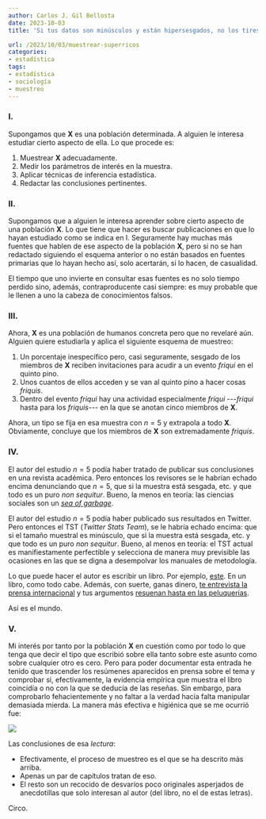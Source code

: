 ```yaml
---
author: Carlos J. Gil Bellosta
date: 2023-10-03
title: 'Si tus datos son minúsculos y están hipersesgados, no los tires a la basura: aquí te contamos cómo reciclarlos.'

url: /2023/10/03/muestrear-superricos
categories:
- estadística
tags:
- estadística
- sociología
- muestreo
---
```


### I.

Supongamos que **X** es una población determinada. A alguien le interesa estudiar cierto aspecto de ella. Lo que procede es:

1. Muestrear **X** adecuadamente.
2. Medir los parámetros de interés en la muestra.
3. Aplicar técnicas de inferencia estadística.
4. Redactar las conclusiones pertinentes.

### II.

Supongamos que a alguien le interesa aprender sobre cierto aspecto de una población **X**. Lo que tiene que hacer es buscar publicaciones en que lo hayan estudiado como se indica en I. Seguramente hay muchas más fuentes que hablen de ese aspecto de la población **X**, pero si no se han redactado siguiendo el esquema anterior o no están basados en fuentes primarias que lo hayan hecho así, solo acertarán, si lo hacen, de casualidad.

El tiempo que uno invierte en consultar esas fuentes es no solo tiempo perdido sino, además, contraproducente casi siempre: es muy probable que le llenen a uno la cabeza de conocimientos falsos.

### III.

Ahora, **X** es una población de humanos concreta pero que no revelaré aún. Alguien quiere estudiarla y aplica el siguiente esquema de muestreo:

1. Un porcentaje inespecífico pero, casi seguramente, sesgado de los miembros de **X** reciben invitaciones para acudir a un evento _friqui_ en el quinto pino.
2. Unos cuantos de ellos acceden y se van al quinto pino a hacer cosas _friquis_.
3. Dentro del evento _friqui_ hay una actividad especialmente _friqui_ ---_friqui_ hasta para los _friquis_--- en la que se anotan cinco miembros de **X**.

Ahora, un tipo se fija en esa muestra con $n=5$ y extrapola a todo **X**. Obviamente, concluye que los miembros de **X** son extremadamente _friquis_.

### IV.

El autor del estudio $n=5$ podía haber tratado de publicar sus conclusiones en una revista académica. Pero entonces los revisores se le habrían echado encima denunciando que $n = 5$, que si la muestra está sesgada, etc. y que todo es un puro _non sequitur_. Bueno, la menos en teoría: las ciencias sociales son un
[_sea of garbage_](https://fantasticanachronism.com/2020/09/11/whats-wrong-with-social-science-and-how-to-fix-it/).

El autor del estudio $n=5$ podía haber publicado sus resultados en Twitter. Pero entonces el TST (_Twitter Stats Team_), se le habría echado encima: que si el tamaño muestral es minúsculo, que si la muestra está sesgada, etc. y que todo es un puro _non sequitur_. Bueno, al menos en teoría: el TST actual es manifiestamente perfectible y selecciona de manera muy previsible las ocasiones en las que se digna a desempolvar los manuales de metodología.

Lo que puede hacer el autor es escribir un libro. Por ejemplo,
[este](https://www.goodreads.com/book/show/60165391-survival-of-the-richest).
En un libro, como todo cabe. Además, con suerte, ganas dinero,
[te entrevista la prensa internacional](https://www.elconfidencial.com/tecnologia/2023-09-18/elon-musk-bill-gates-douglas-rushkoff-millonarios-ayahuasca_3736797/)
y tus argumentos
[resuenan hasta en las peluquerías](https://www.lasexta.com/programas/lasexta-clave/yolanda-diaz-avisa-plan-ricos-huiran-tierra-cohetes-cuando-vaya-carajo_202309256511e5db1fb4a600013041de.html).

Así es el mundo.

### V.

Mi interés por tanto por la población **X** en cuestión como por todo lo que tenga que decir el tipo que escribió sobre ella tanto sobre este asunto como sobre cualquier otro es cero. Pero para poder documentar esta entrada he tenido que trascender los resúmenes aparecidos en prensa sobre el tema y comprobar si, efectivamente, la evidencia empírica que muestra el libro coincidía o no con la que se deducía de las reseñas. Sin embargo, para comprobarlo fehacientemente y no faltar a la verdad hacía falta manipular demasiada mierda. La manera más efectiva e higiénica que se me ocurrió fue:

![](/wp-uploads/2023/twitter_rushkoff.png#center)

Las conclusiones de esa _lectura_:
* Efectivamente, el proceso de muestreo es el que se ha descrito más arriba.
* Apenas un par de capítulos tratan de eso.
* El resto son un recocido de desvaríos poco originales asperjados de anecdotillas que solo interesan al autor (del libro, no el de estas letras).

Circo.